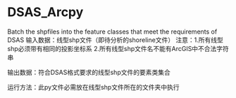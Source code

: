 # DSAS_Arcpy
Batch the shpfiles into the feature classes that meet the requirements of DSAS
输入数据：线型shp文件（即待分析的shoreline文件）
注意：1.所有线型shp必须带有相同的投影坐标系
          2.所有线型shp文件名不能有ArcGIS中不合法字符串

输出数据：符合DSAS格式要求的线型shp文件的要素类集合

运行方法：此py文件必需放在线型shp文件所在的文件夹中执行
